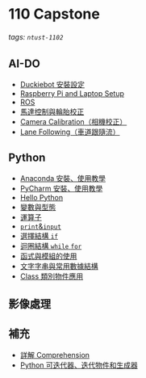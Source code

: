 110 Capstone
===

###### tags: `ntust-1102`

AI-DO
---
+ [Duckiebot 安裝設定](https://hackmd.io/@qqmanlin/HyFcVjG3t)
+ [Raspberry Pi and Laptop Setup](https://hackmd.io/@qqmanlin/B1cqeIrnF)
+ [ROS](https://hackmd.io/@qqmanlin/HkAbPsQ6F)
+ [馬達控制與輪胎校正](https://hackmd.io/I9Koajm1TYO9NGjg7GuYbw)
+ [Camera Calibration（相機校正）](https://hackmd.io/@qqmanlin/B162kZp6F)
+ [Lane Following（車道跟隨流）](https://hackmd.io/wQDI_wATRAuJKIl_G298SA)

Python
---
+ [Anaconda 安裝、使用教學](https://hackmd.io/@ntust10902141/SyXxDQEhY)
+ [PyCharm 安裝、使用教學](https://hackmd.io/@ntust10902141/HkSZxB42Y)
+ [Hello Python](https://hackmd.io/@ntust10902141/rk16BwFhK)
+ [變數與型態](https://hackmd.io/@ntust10902141/r1ODFDFhK)
+ [運算子](https://hackmd.io/@ntust10902141/H1RP0u5nt)
+ [`print`&`input`](https://hackmd.io/@ntust10902141/SJKaa9c2Y)
+ [選擇結構 `if`](https://hackmd.io/@ntust10902141/SyZ4wPanF)
+ [迴圈結構 `while` `for`](https://hackmd.io/@ntust10902141/ByydU-2RF)
+ [函式與模組的使用](https://hackmd.io/@ntust10902141/Bk80W3PJq)
+ [文字字串與常用數據結構](https://hackmd.io/@ntust10902141/rkSNhn7Jq)
+ [Class 類別物件應用](https://hackmd.io/@ntust10902141/S1ygDlBl5)

影像處理
---

補充
---
+ [詳解 Comprehension](https://hackmd.io/@ntust10902141/Hy0hU3KAd)
+ [Python 可迭代器、迭代物件和生成器](https://hackmd.io/@ntust10902141/rknAbaSAd)
